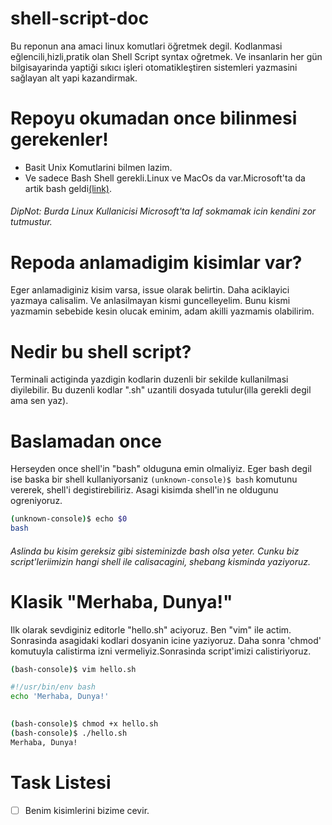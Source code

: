# shell-script-doc
Bu reponun ana amaci linux komutlari öğretmek degil. Kodlanmasi eğlencili,hizli,pratik olan Shell Script syntax oğretmek.
Ve insanlarin her gün bilgisayarinda yaptiği sıkıcı işleri otomatikleştiren sistemleri yazmasini sağlayan alt yapi kazandirmak.

# Repoyu okumadan once bilinmesi gerekenler!
<ul>
  <li>Basit Unix Komutlarini bilmen lazim.</li>
  <li>Ve sadece Bash Shell gerekli.Linux ve MacOs da var.Microsoft'ta da artik bash geldi<a href="https://www.howtogeek.com/249966/how-to-install-and-use-the-linux-bash-shell-on-windows-10/">(link)</a>.</li>
</ul>

<h6>DipNot: Burda Linux Kullanicisi Microsoft'ta laf sokmamak icin kendini zor tutmustur.</h6>

# Repoda anlamadigim kisimlar var?
 Eger anlamadiginiz kisim varsa, issue olarak belirtin. Daha aciklayici yazmaya calisalim.
 Ve anlasilmayan kismi guncelleyelim. Bunu kismi yazmamin sebebide kesin olucak eminim, adam akilli yazmamis olabilirim.

# Nedir bu shell script?
Terminali actiginda yazdigin kodlarin duzenli bir sekilde kullanilmasi diyilebilir.
Bu duzenli kodlar ".sh" uzantili dosyada tutulur(illa gerekli degil ama sen yaz).

# Baslamadan once
<p>Herseyden once shell'in "bash" olduguna emin olmaliyiz. Eger bash degil ise baska bir shell kullaniyorsaniz <code>(unknown-console)$ bash</code> komutunu vererek, shell'i degistirebiliriz. Asagi kisimda shell'in ne oldugunu ogreniyoruz.</p>

```bash
(unknown-console)$ echo $0
bash
```

<h6>Aslinda bu kisim gereksiz gibi sisteminizde bash olsa yeter. Cunku biz script'leriimizin hangi shell ile calisacagini, shebang kisminda yaziyoruz.</h6>

# Klasik "Merhaba, Dunya!"
<p>Ilk olarak sevdiginiz editorle "hello.sh" aciyoruz. Ben "vim" ile actim. Sonrasinda asagidaki kodlari dosyanin icine yaziyoruz. Daha sonra 'chmod' komutuyla calistirma izni vermeliyiz.Sonrasinda script'imizi calistiriyoruz.</p>

```bash
(bash-console)$ vim hello.sh
```

```bash
#!/usr/bin/env bash
echo 'Merhaba, Dunya!'
                                                                                        # "hello.sh"
```

```bash
(bash-console)$ chmod +x hello.sh
(bash-console)$ ./hello.sh
Merhaba, Dunya!
```


# Task Listesi
- [ ] Benim kisimlerini bizime cevir.
